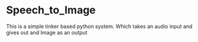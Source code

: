 # Speech_to_Image
This is a simple tinker based python system. Which takes an audio input and gives out and Image as an output
